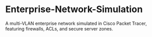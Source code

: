 # Enterprise-Network-Simulation
A multi-VLAN enterprise network simulated in Cisco Packet Tracer, featuring firewalls, ACLs, and secure server zones.
